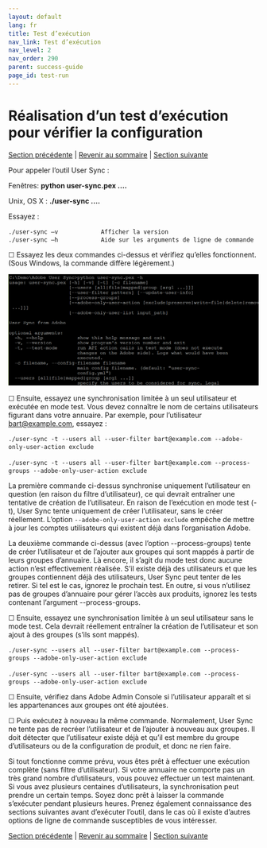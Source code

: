 ```yaml
---
layout: default
lang: fr
title: Test d’exécution
nav_link: Test d’exécution
nav_level: 2
nav_order: 290
parent: success-guide
page_id: test-run
---
```


# Réalisation d’un test d’exécution pour vérifier la configuration

[Section précédente](setup_config_files.md) \| [Revenir au sommaire](index.md) \| [Section suivante](monitoring.md)

Pour appeler l’outil User Sync :

Fenêtres:      **python user-sync.pex ….**

Unix, OS X :     **./user-sync ….**


Essayez :

	./user-sync –v            Afficher la version
	./user-sync –h            Aide sur les arguments de ligne de commande

&#9744; Essayez les deux commandes ci-dessus et vérifiez qu’elles fonctionnent. (Sous Windows, la commande diffère légèrement.)


![img](images/test_run_screen.png)

&#9744; Ensuite, essayez une synchronisation limitée à un seul utilisateur et exécutée en mode test. Vous devez connaître le nom de certains utilisateurs figurant dans votre annuaire. Par exemple, pour l’utilisateur bart@example.com, essayez :


	./user-sync -t --users all --user-filter bart@example.com --adobe-only-user-action exclude

	./user-sync -t --users all --user-filter bart@example.com --process-groups --adobe-only-user-action exclude

La première commande ci-dessus synchronise uniquement l’utilisateur en question (en raison du filtre d’utilisateur), ce qui devrait entraîner une tentative de création de l’utilisateur. En raison de l’exécution en mode test (-t), User Sync tente uniquement de créer l’utilisateur, sans le créer réellement. L’option `--adobe-only-user-action exclude` empêche de mettre à jour les comptes utilisateurs qui existent déjà dans l’organisation Adobe.

La deuxième commande ci-dessus (avec l’option --process-groups) tente de créer l’utilisateur et de l’ajouter aux groupes qui sont mappés à partir de leurs groupes d’annuaire. Là encore, il s’agit du mode test donc aucune action n’est effectivement réalisée. S’il existe déjà des utilisateurs et que les groupes contiennent déjà des utilisateurs, User Sync peut tenter de les retirer. Si tel est le cas, ignorez le prochain test. En outre, si vous n’utilisez pas de groupes d’annuaire pour gérer l’accès aux produits, ignorez les tests contenant l’argument --process-groups.

&#9744; Ensuite, essayez une synchronisation limitée à un seul utilisateur sans le mode test. Cela devrait réellement entraîner la création de l’utilisateur et son ajout à des groupes (s’ils sont mappés). 

	./user-sync --users all --user-filter bart@example.com --process-groups --adobe-only-user-action exclude

	./user-sync --users all --user-filter bart@example.com --process-groups --adobe-only-user-action exclude

&#9744; Ensuite, vérifiez dans Adobe Admin Console si l’utilisateur apparaît et si les appartenances aux groupes ont été ajoutées.

&#9744; Puis exécutez à nouveau la même commande. Normalement, User Sync ne tente pas de recréer l’utilisateur et de l’ajouter à nouveau aux groupes. Il doit détecter que l’utilisateur existe déjà et qu’il est membre du groupe d’utilisateurs ou de la configuration de produit, et donc ne rien faire.

Si tout fonctionne comme prévu, vous êtes prêt à effectuer une exécution complète (sans filtre d’utilisateur). Si votre annuaire ne comporte pas un très grand nombre d’utilisateurs, vous pouvez effectuer un test maintenant. Si vous avez plusieurs centaines d’utilisateurs, la synchronisation peut prendre un certain temps. Soyez donc prêt à laisser la commande s’exécuter pendant plusieurs heures. Prenez également connaissance des sections suivantes avant d’exécuter l’outil, dans le cas où il existe d’autres options de ligne de commande susceptibles de vous intéresser.




[Section précédente](setup_config_files.md) \| [Revenir au sommaire](index.md) \| [Section suivante](monitoring.md)

